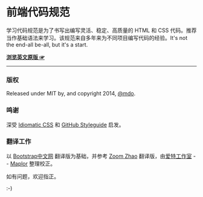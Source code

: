 # 前端代码规范

学习代码规范是为了书写出编写灵活、稳定、高质量的 HTML 和 CSS 代码。推荐当作基础语法来学习。该规范来自多年来为不同项目编写代码的经验。It's not the end-all be-all, but it's a start.

**[浏览英文原版 ☞](http://mdo.github.io/code-guide)**

---

### 版权

Released under MIT by, and copyright 2014, [@mdo](https://twitter.com/mdo).

### 鸣谢

深受 [Idiomatic CSS](https://github.com/necolas/idiomatic-css) 和 [GitHub Styleguide](http://github.com/styleguide) 启发。

### 翻译工作

以 [Bootstrap中文网](http://www.bootcss.com/) 翻译版为基础，并参考 [Zoom Zhao](https://github.com/ZoomZhao) 翻译版，由[爱特工作室](http://it.ouc.edu.cn/itstudio/) -- [Maplor](https://github.com/maplor) 整理校正。

如有问题，欢迎指正。

:-)
